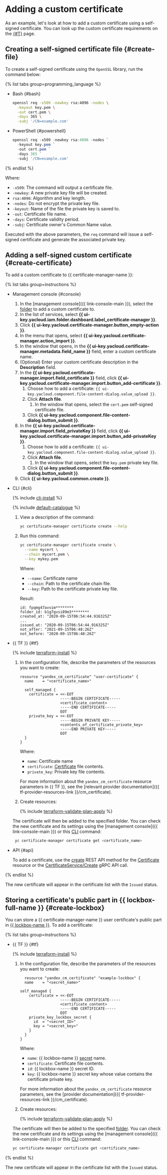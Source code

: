 # Adding a custom certificate

As an example, let's look at how to add a custom certificate using a self-signed certificate. You can look up the custom certificate requirements on the [{#T}](../../concepts/imported-certificate.md) page.

## Creating a self-signed certificate file {#create-file}

To create a self-signed certificate using the `OpenSSL` library, run the command below:

{% list tabs group=programming_language %}

- Bash {#bash}

  ```bash
  openssl req -x509 -newkey rsa:4096 -nodes \
    -keyout key.pem \
    -out cert.pem \
    -days 365 \
    -subj '/CN=example.com'
  ```

- PowerShell {#powershell}

  ```PowerShell
  openssl req -x509 -newkey rsa:4096 -nodes `
    -keyout key.pem `
    -out cert.pem `
    -days 365 `
    -subj '/CN=example.com'
  ```

{% endlist %}

Where:
* `-x509`: The command will output a certificate file.
* `-newkey`: A new private key file will be created.
* `rsa:4096`: Algorithm and key length.
* `-nodes`: Do not encrypt the private key file.
* `-keyout`: Name of the file the private key is saved to.
* `-out`: Certificate file name.
* `-days`: Certificate validity period.
* `-subj`: Certificate owner's Common Name value.

Executed with the above parameters, the `req` command will issue a self-signed certificate and generate the associated private key.

## Adding a self-signed custom certificate {#create-certificate}

To add a custom certificate to {{ certificate-manager-name }}:

{% list tabs group=instructions %}

- Management console {#console}

  1. In the [management console]({{ link-console-main }}), select the [folder](../../../resource-manager/concepts/resources-hierarchy.md#folder) to add a custom certificate to.
  1. In the list of services, select **{{ ui-key.yacloud.iam.folder.dashboard.label_certificate-manager }}**.
  1. Click **{{ ui-key.yacloud.certificate-manager.button_empty-action }}**.
  1. In the menu that opens, select **{{ ui-key.yacloud.certificate-manager.action_import }}**.
  1. In the window that opens, in the **{{ ui-key.yacloud.certificate-manager.metadata.field_name }}** field, enter a custom certificate name.
  1. (Optional) Enter your custom certificate description in the **Description** field.
  1. In the **{{ ui-key.yacloud.certificate-manager.import.field_certificate }}** field, click **{{ ui-key.yacloud.certificate-manager.import.button_add-certificate }}**.
     1. Choose how to add a certificate: `{{ ui-key.yacloud.component.file-content-dialog.value_upload }}`.
     1. Click **Attach file**.
        1. In the window that opens, select the `cert.pem` self-signed certificate file.
     1. Click **{{ ui-key.yacloud.component.file-content-dialog.button_submit }}**.
  1. In the **{{ ui-key.yacloud.certificate-manager.import.field_privateKey }}** field, click **{{ ui-key.yacloud.certificate-manager.import.button_add-privateKey }}**.
     1. Choose how to add a certificate: `{{ ui-key.yacloud.component.file-content-dialog.value_upload }}`.
     1. Click **Attach file**.
        1. In the window that opens, select the `key.pem` private key file.
     1. Click **{{ ui-key.yacloud.component.file-content-dialog.button_submit }}**.
  1. Click **{{ ui-key.yacloud.common.create }}**.

- CLI {#cli}

  {% include [cli-install](../../../_includes/cli-install.md) %}

  {% include [default-catalogue](../../../_includes/default-catalogue.md) %}

  1. View a description of the command:

     ```bash
     yc certificate-manager certificate create --help
     ```

  1. Run this command:

     ```bash
     yc certificate-manager certificate create \
       --name mycert \
       --chain mycert.pem \
       --key mykey.pem
     ```

     Where:
     * `--name`: Certificate name
     * `--chain`: Path to the certificate chain file.
     * `--key`: Path to the certificate private key file.

     Result:

     ```text
     id: fpqmg47avvim********
     folder_id: b1g7gvsi89m3********
     created_at: "2020-09-15T06:54:44.916325Z"
     ...
     issued_at: "2020-09-15T06:54:44.916325Z"
     not_after: "2021-09-15T06:48:26Z"
     not_before: "2020-09-15T06:48:26Z"
     ```

- {{ TF }} {#tf}

  {% include [terraform-install](../../../_includes/terraform-install.md) %}

  1. In the configuration file, describe the parameters of the resources you want to create:

     ```hcl
     resource "yandex_cm_certificate" "user-certificate" {
       name    = "<certificate_name>"

       self_managed {
         certificate = <<-EOT
                       -----BEGIN CERTIFICATE-----
                       <certificate_content>
                       -----END CERTIFICATE-----
                       EOT
         private_key = <<-EOT
                       -----BEGIN PRIVATE KEY-----
                       <contents_of_certificate_private_key>
                       -----END PRIVATE KEY-----
                       EOT
       }
     }
     ```

     Where:
     * `name`: Certificate name
     * `certificate`: [Certificate](../../concepts/imported-certificate.md) file contents.
     * `private_key`: Private key file contents.

     For more information about the `yandex_cm_certificate` resource parameters in {{ TF }}, see the [relevant provider documentation]({{ tf-provider-resources-link }}/cm_certificate).
  1. Create resources:

     {% include [terraform-validate-plan-apply](../../../_tutorials/_tutorials_includes/terraform-validate-plan-apply.md) %}

  The certificate will then be added to the specified folder. You can check the new certificate and its settings using the [management console]({{ link-console-main }}) or this [CLI](../../../cli/quickstart.md) command:

    ```bash
     yc certificate-manager certificate get <certificate_name>
    ```

- API {#api}

  To add a certificate, use the [create](../../api-ref/Certificate/create.md) REST API method for the [Certificate](../../api-ref/Certificate/) resource or the [CertificateService/Create](../../api-ref/grpc/Certificate/create.md) gRPC API call.

{% endlist %}

The new certificate will appear in the certificate list with the `Issued` status.

## Storing a certificate's public part in {{ lockbox-full-name }} {#create-lockbox}

You can store a {{ certificate-manager-name }} user certificate's public part in [{{ lockbox-name }}](../../../lockbox/). To add a certificate:

{% list tabs group=instructions %}

- {{ TF }} {#tf}

  {% include [terraform-install](../../../_includes/terraform-install.md) %}

  1. In the configuration file, describe the parameters of the resources you want to create:

     ```hcl
       resource "yandex_cm_certificate" "example-lockbox" {
       name    = "<secret_name>"

     self_managed {
         certificate = <<-EOT
                       -----BEGIN CERTIFICATE-----
                       <certificate_content>
                       -----END CERTIFICATE-----
                       EOT
         private_key_lockbox_secret {
           id  = "<secret_ID>"
           key = "<secret_key>"
         }
       }
     }
     ```

     Where:
     * `name`: {{ lockbox-name }} [secret](../../../lockbox/concepts/secret.md) name.
     * `certificate`: Certificate file contents.
     * `id`: {{ lockbox-name }} secret ID.
     * `key`: {{ lockbox-name }} secret key whose value contains the certificate private key.

     For more information about the `yandex_cm_certificate` resource parameters, see the [provider documentation]({{ tf-provider-resources-link }}/cm_certificate).
  1. Create resources:

     {% include [terraform-validate-plan-apply](../../../_tutorials/_tutorials_includes/terraform-validate-plan-apply.md) %}

  The certificate will then be added to the specified [folder](../../../resource-manager/concepts/resources-hierarchy.md#folder). You can check the new certificate and its settings using the [management console]({{ link-console-main }}) or this [CLI](../../../cli/) command:

  ```bash
  yc certificate-manager certificate get <certificate_name>
  ```

{% endlist %}

The new certificate will appear in the certificate list with the `Issued` status.